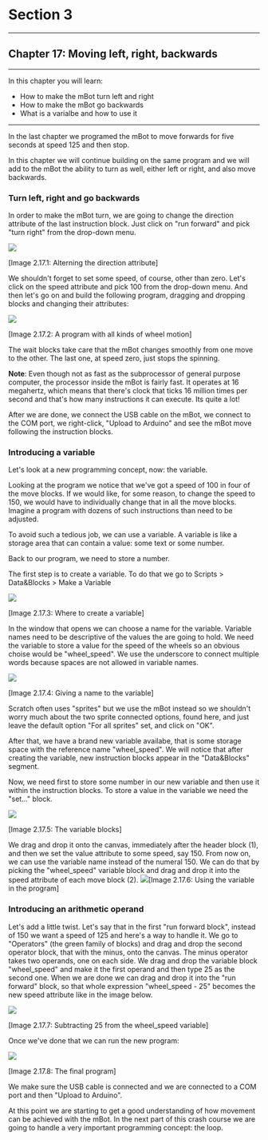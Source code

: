 # Section 3

---

## Chapter 17: Moving left, right, backwards

---

In this chapter you will learn:

* How to make the mBot turn left and right
* How to make the mBot go backwards
* What is a varialbe and how to use it

---

In the last chapter we programed the mBot to move forwards for five seconds at speed 125 and then stop.

In this chapter we will continue building on the same program and we will add to the mBot the ability to turn as well, either left or right, and also move backwards.

### Turn left, right and go backwards

In order to make the mBot turn, we are going to change the direction attribute of the last instruction block. Just click on "run forward" and pick "turn right" from the drop-down menu.

![](/assets/Img.3.17.1.jpg)

\[Image 2.17.1: Alterning the direction attribute\]

We shouldn't forget to set some speed, of course, other than zero. Let's click on the speed attribute and pick 100 from the drop-down menu. And then let's go on and build the following program, dragging and dropping blocks and changing their attributes:

![](/assets/Img.3.17.2.jpg)

\[Image 2.17.2: A program with all kinds of wheel motion\]

The wait blocks take care that the mBot changes smoothly from one move to the other. The last one, at speed zero, just stops the spinning.

**Note**: Even though not as fast as the subprocessor of general purpose computer, the processor inside the mBot is fairly fast. It operates at 16 megahertz, which means that there's clock that ticks 16 million times per second and that's how many instructions it can execute. Its quite a lot!

After we are done, we connect the USB cable on the mBot, we connect to the COM port, we right-click, "Upload to Arduino" and see the mBot move following the instruction blocks.

### Introducing a variable

Let's look at a new programming concept, now: the variable.

Looking at the program we notice that we've got a speed of 100 in four of the move blocks. If we would like, for some reason, to change the speed to 150, we would have to individually change that in all the move blocks. Imagine a program with dozens of such instructions than need to be adjusted.

To avoid such a tedious job, we can use a variable. A variable is like a storage area that can contain a value: some text or some number.

Back to our program, we need to store a number.

The first step is to create a variable. To do that we go to Scripts &gt; Data&Blocks &gt; Make a Variable

![](/assets/Img.3.17.3.jpg)

\[Image 2.17.3: Where to create a variable\]

In the window that opens we can choose a name for the variable. Variable names need to be descriptive of the values the are going to hold. We need the variable to store a value for the speed of the wheels so an obvious choise would be "wheel\_speed". We use the underscore to connect multiple words because spaces are not allowed in variable names.

![](/assets/Img.3.17.4.jpg)

\[Image 2.17.4: Giving a name to the variable\]

Scratch often uses "sprites" but we use the mBot instead so we shouldn't worry much about the two sprite connected options, found here, and just leave the default option "For all sprites" set, and click on "OK".

After that, we have a brand new variable availabe, that is some storage space with the reference name "wheel\_speed". We will notice that after creating the variable, new instruction blocks appear in the "Data&Blocks" segment.

Now, we need first to store some number in our new variable and then use it within the instruction blocks. To store a value in the variable we need the "set..." block.

![](/assets/Img.3.17.5.jpg)

\[Image 2.17.5: The variable blocks\]

We drag and drop it onto the canvas, immediately after the header block \(1\), and then we set the value attribute to some speed, say 150. From now on, we can use the variable name instead of the numeral 150. We can do that by picking the "wheel\_speed" variable block and drag and drop it into the speed attribute of each move block \(2\). ![](/assets/Img.3.17.6.jpg)\[Image 2.17.6: Using the variable in the program\]

### Introducing an arithmetic operand

Let's add a little twist. Let's say that in the first "run forward block", instead of 150 we want a speed of 125 and here's a way to handle it. We go to "Operators" \(the green family of blocks\) and drag and drop the second operator block, that with the minus, onto the canvas. The minus operator takes two operands, one on each side. We drag and drop the variable block "wheel\_speed" and make it the first operand and then type 25 as the second one. When we are done we can drag and drop it into the "run forward" block, so that whole expression "wheel\_speed - 25" becomes the new speed attribute like in the image below.

![](/assets/Img.3.17.7.jpg)

\[Image 2.17.7: Subtracting 25 from the wheel\_speed variable\]

Once we've done that we can run the new program:

![](/assets/Img.3.17.8.jpg)

\[Image 2.17.8: The final program\]

We make sure the USB cable is connected and we are connected to a COM port and then "Upload to Arduino".

At this point we are starting to get a good understanding of how movement can be achieved with the mBot. In the next part of this crash course we are going to handle a very important programming concept: the loop.





